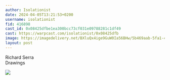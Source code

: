 ```yaml
---
author: Isolationist 
date: 2024-04-05T13:21:53+0200
username: isolationist
fid: 416898
cast_id: 0x08425dfbe1ea300bcc73cf031e09788281c1df49
cast: https://warpcast.com/isolationist/0x08425dfb
image: https://imagedelivery.net/BXluQx4ige9GuW0Ia56BHw/5b469aab-5fa1-49ab-58ab-c5d32e6c6800/original
layout: post
---
```

Richard Serra  
Drawings  

![](https://imagedelivery.net/BXluQx4ige9GuW0Ia56BHw/5b469aab-5fa1-49ab-58ab-c5d32e6c6800/original)